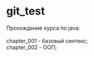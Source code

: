 # git_test
Прохождение курса по java:<br /> <br />
chapter_001 - базовый синтекс;<br />
chapter_002 - ООП;<br />
